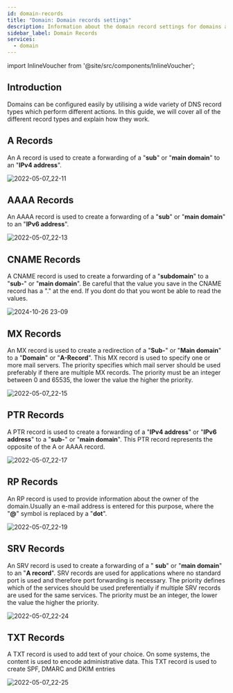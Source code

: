 ```yaml
---
id: domain-records
title: "Domain: Domain records settings"
description: Information about the domain record settings for domains at ZAP-Hosting - ZAP-Hosting.com documentation
sidebar_label: Domain Records
services:
  - domain
---
```


import InlineVoucher from '@site/src/components/InlineVoucher';

## Introduction

Domains can be configured easily by utilising a wide variety of DNS record types which perform different actions. In this guide, we will cover all of the different record types and explain how they work.

## A Records

An A record is used to create a forwarding of a "**sub**" or "**main domain**" to an "**IPv4 address**".

![2022-05-07_22-11](https://screensaver01.zap-hosting.com/index.php/s/yJDjqmspRAQt23p/preview)

## AAAA Records

An AAAA record is used to create a forwarding of a "**sub**" or "**main domain**" to an "**IPv6 address**".

![2022-05-07_22-13](https://screensaver01.zap-hosting.com/index.php/s/CWRcX233qpEJfHT/preview)

## CNAME Records

A CNAME record is used to create a forwarding of a "**subdomain**" to a "**sub-**" or "**main domain**".
Be careful that the value you save in the CNAME record has a "." at the end. If you dont do that you wont be able to read the values. 

![2024-10-26 23-09](https://github.com/user-attachments/assets/5497e714-9ae6-4a3c-b863-c77b420d27f7)

## MX Records

An MX record is used to create a redirection of a "**Sub-**" or "**Main domain**" to a "**Domain**" or "**A-Record**". This MX record is used to specify one or more mail servers. The priority specifies which mail server should be used preferably if there are multiple MX records. The priority must be an integer between 0 and 65535, the lower the value the higher the priority.

![2022-05-07_22-15](https://screensaver01.zap-hosting.com/index.php/s/9a7N3jkmS2mMS4x/preview)

## PTR Records

A PTR record is used to create a forwarding of a "**IPv4 address**" or "**IPv6 address**" to a "**sub-**" or "**main domain**". This PTR record represents the opposite of the A or AAAA record.

![2022-05-07_22-17](https://screensaver01.zap-hosting.com/index.php/s/WnHYZF2KKAC5no4/preview)

## RP Records

An RP record is used to provide information about the owner of the domain.Usually an e-mail address is entered for this purpose, where the "**@**" symbol is replaced by a "**dot**".

![2022-05-07_22-19](https://screensaver01.zap-hosting.com/index.php/s/jJSgfcb4Xx8WH5Y/preview)

## SRV Records

An SRV record is used to create a forwarding of a " **sub**" or "**main domain**" to an "**A record**". 
SRV records are used for applications where no standard port is used and therefore port forwarding is necessary.
The priority defines which of the services should be used preferentially if multiple SRV records are used for the same services.
The priority must be an integer, the lower the value the higher the priority.

![2022-05-07_22-24](https://screensaver01.zap-hosting.com/index.php/s/EQ7mQTSX3eccoZM/preview)

## TXT Records

A TXT record is used to add text of your choice. On some systems, the content is used to encode administrative data. This TXT record is used to create SPF, DMARC and DKIM entries

![2022-05-07_22-25](https://screensaver01.zap-hosting.com/index.php/s/zRQWkSk57zxSRYC/preview)
